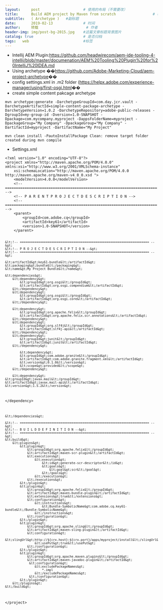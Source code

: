 ```yaml
---
layout:     post   				    # 使用的布局（不需要改）
title:      Build AEM project by Maven from scratch 				# 标题 
subtitle:   ( Archetype )   #副标题
date:       2019-02-13 				# 时间
author:     转载 						# 作者
header-img: img/post-bg-2015.jpg 	#这篇文章标题背景图片
catalog: true 						# 是否归档
tags:	web							#标签
---
```

<ul>
<li>Intellij AEM Plugin:<a href="https://github.com/headwirecom/aem-ide-tooling-4-intellij/blob/master/documenation/AEM%20Tooling%20Plugin%20for%20IntelliJ%20IDEA.md">https://github.com/headwirecom/aem-ide-tooling-4-intellij/blob/master/documenation/AEM%20Tooling%20Plugin%20for%20IntelliJ%20IDEA.md</a></li>
<li>Using archetype         ��<a href="https://github.com/Adobe-Marketing-Cloud/aem-project-archetype">https://github.com/Adobe-Marketing-Cloud/aem-project-archetype</a>��</li>
<li>config settings.xml in .m2 folder (<a href="https://helpx.adobe.com/experience-manager/using/first-osgi.html">https://helpx.adobe.com/experience-manager/using/first-osgi.html</a>��</li>
<li>create simple content pakcage archetype</li>
</ul>
<pre><code>mvn archetype:generate -DarchetypeGroupId=com.day.jcr.vault -DarchetypeArtifactId=simple-content-package-archetype -DarchetypeVersion=1.0.2 -DarchetypeRepository=adobe-public-releases -DgroupId=my-group-id -Dversion=1.0-SNAPSHOT -Dpackage=com.mycompany.myproject -DappsFolderName=myproject -DpackageGroup=&quot;My Company&quot; -DpackageGroup=&quot;My Company&quot; -DartifactId=myproject -DartifactName=&quot;My Project&quot;
</code></pre>
<pre><code>mvn clean install -PautoInstallPackage Clean: remove target folder created during mvn compile
</code></pre>
<ul>
<li>Settings.xml</li>
</ul>
<pre><code>&lt;?xml version=&quot;1.0&quot; encoding=&quot;UTF-8&quot;?&gt;
&lt;project xmlns=&quot;http://maven.apache.org/POM/4.0.0&quot; xmlns:xsi=&quot;http://www.w3.org/2001/XMLSchema-instance&quot;
    xsi:schemaLocation=&quot;http://maven.apache.org/POM/4.0.0 http://maven.apache.org/maven-v4_0_0.xsd &quot;&gt;
    &lt;modelVersion&gt;4.0.0&lt;/modelVersion&gt;
    &lt;!-- ====================================================================== --&gt;
    &lt;!-- P A R E N T P R O J E C T D E S C R I P T I O N --&gt;
    &lt;!-- ====================================================================== --&gt;
    &lt;parent&gt;
        &lt;groupId&gt;com.adobe.cq&lt;/groupId&gt;
        &lt;artifactId&gt;key61&lt;/artifactId&gt;
        &lt;version&gt;1.0-SNAPSHOT&lt;/version&gt;
    &lt;/parent&gt;
 
    &lt;!-- ====================================================================== --&gt;
    &lt;!-- P R O J E C T D E S C R I P T I O N --&gt;
    &lt;!-- ====================================================================== --&gt;
 
    &lt;artifactId&gt;key61-bundle&lt;/artifactId&gt;
    &lt;packaging&gt;bundle&lt;/packaging&gt;
    &lt;name&gt;My Project Bundle&lt;/name&gt;
 
    &lt;dependencies&gt;
        &lt;dependency&gt;
            &lt;groupId&gt;org.osgi&lt;/groupId&gt;
            &lt;artifactId&gt;org.osgi.compendium&lt;/artifactId&gt;
        &lt;/dependency&gt;
        &lt;dependency&gt;
            &lt;groupId&gt;org.osgi&lt;/groupId&gt;
            &lt;artifactId&gt;org.osgi.core&lt;/artifactId&gt;
        &lt;/dependency&gt;
                 
        &lt;dependency&gt;
            &lt;groupId&gt;org.apache.felix&lt;/groupId&gt;
            &lt;artifactId&gt;org.apache.felix.scr.annotations&lt;/artifactId&gt;
        &lt;/dependency&gt;
        &lt;dependency&gt;
            &lt;groupId&gt;org.slf4j&lt;/groupId&gt;
            &lt;artifactId&gt;slf4j-api&lt;/artifactId&gt;
        &lt;/dependency&gt;
        &lt;dependency&gt;
            &lt;groupId&gt;junit&lt;/groupId&gt;
            &lt;artifactId&gt;junit&lt;/artifactId&gt;
        &lt;/dependency&gt;
             
            &lt;dependency&gt; 
            &lt;groupId&gt;com.adobe.granite&lt;/groupId&gt; 
            &lt;artifactId&gt;com.adobe.granite.fragment.xml&lt;/artifactId&gt;
            &lt;version&gt;0.1.0&lt;/version&gt; 
            &lt;scope&gt;provided&lt;/scope&gt; 
        &lt;/dependency&gt;
         
        &lt;dependency&gt;
    &lt;groupId&gt;javax.mail&lt;/groupId&gt;
    &lt;artifactId&gt;javax.mail-api&lt;/artifactId&gt;
    &lt;version&gt;1.5.2&lt;/version&gt;
&lt;/dependency&gt;
         
        
    &lt;/dependencies&gt;
 
    &lt;!-- ====================================================================== --&gt;
    &lt;!-- B U I L D D E F I N I T I O N --&gt;
    &lt;!-- ====================================================================== --&gt;
    &lt;build&gt;
        &lt;plugins&gt;
            &lt;plugin&gt;
                &lt;groupId&gt;org.apache.felix&lt;/groupId&gt;
                &lt;artifactId&gt;maven-scr-plugin&lt;/artifactId&gt;
                &lt;executions&gt;
                    &lt;execution&gt;
                        &lt;id&gt;generate-scr-descriptor&lt;/id&gt;
                        &lt;goals&gt;
                            &lt;goal&gt;scr&lt;/goal&gt;
                        &lt;/goals&gt;
                    &lt;/execution&gt;
                &lt;/executions&gt;
            &lt;/plugin&gt;
            &lt;plugin&gt;
                &lt;groupId&gt;org.apache.felix&lt;/groupId&gt;
                &lt;artifactId&gt;maven-bundle-plugin&lt;/artifactId&gt;
                &lt;extensions&gt;true&lt;/extensions&gt;
                &lt;configuration&gt;
                    &lt;instructions&gt;
                        &lt;Bundle-SymbolicName&gt;com.adobe.cq.key61-bundle&lt;/Bundle-SymbolicName&gt;
                    &lt;/instructions&gt;
                &lt;/configuration&gt;
            &lt;/plugin&gt;
            &lt;plugin&gt;
                &lt;groupId&gt;org.apache.sling&lt;/groupId&gt;
                &lt;artifactId&gt;maven-sling-plugin&lt;/artifactId&gt;
                &lt;configuration&gt;
                    &lt;slingUrl&gt;http://${crx.host}:${crx.port}/apps/myproject/install&lt;/slingUrl&gt;
                    &lt;usePut&gt;true&lt;/usePut&gt;
                &lt;/configuration&gt;
            &lt;/plugin&gt;
            &lt;plugin&gt;
                &lt;groupId&gt;org.apache.maven.plugins&lt;/groupId&gt;
                &lt;artifactId&gt;maven-javadoc-plugin&lt;/artifactId&gt;
                 &lt;configuration&gt;
                    &lt;excludePackageNames&gt;
                        *.impl
                    &lt;/excludePackageNames&gt;
                 &lt;/configuration&gt;
            &lt;/plugin&gt;
        &lt;/plugins&gt;
    &lt;/build&gt;
&lt;/project&gt;
</code></pre>
